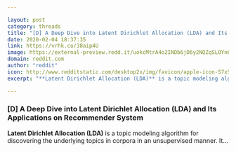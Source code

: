 ```yaml
---

layout: post
category: threads
title: "[D] A Deep Dive into Latent Dirichlet Allocation (LDA) and Its Applications on Recommender System"
date: 2020-02-04 18:37:35
link: https://vrhk.co/38aip4U
image: https://external-preview.redd.it/uokcMtrA4o2INDb6jD6y2NQZqSLOYn6A2Hr87r7Eo8g.jpg?width=1000&height=523.560209424&auto=webp&s=977ceaf2241b5d8b6867c7906448e94eb890b535
domain: reddit.com
author: "reddit"
icon: http://www.redditstatic.com/desktop2x/img/favicon/apple-icon-57x57.png
excerpt: "**Latent Dirichlet Allocation (LDA)** is a topic modeling algorithm for discovering the underlying topics in corpora in an unsupervised manner. It..."

---
```


### [D] A Deep Dive into Latent Dirichlet Allocation (LDA) and Its Applications on Recommender System

**Latent Dirichlet Allocation (LDA)** is a topic modeling algorithm for discovering the underlying topics in corpora in an unsupervised manner. It...
